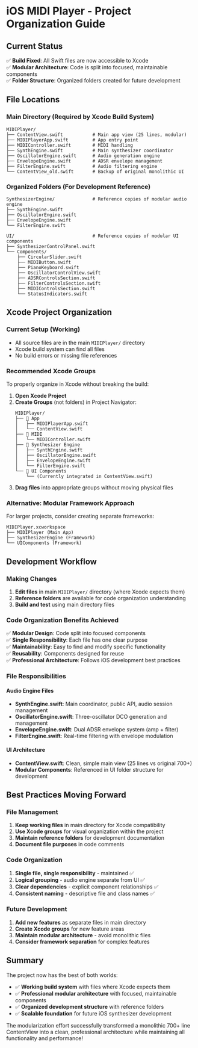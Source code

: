 # iOS MIDI Player - Project Organization Guide

## Current Status
✅ **Build Fixed**: All Swift files are now accessible to Xcode  
✅ **Modular Architecture**: Code is split into focused, maintainable components  
✅ **Folder Structure**: Organized folders created for future development  

## File Locations

### Main Directory (Required by Xcode Build System)
```
MIDIPlayer/
├── ContentView.swift           # Main app view (25 lines, modular)
├── MIDIPlayerApp.swift         # App entry point
├── MIDIController.swift        # MIDI handling
├── SynthEngine.swift           # Main synthesizer coordinator
├── OscillatorEngine.swift      # Audio generation engine
├── EnvelopeEngine.swift        # ADSR envelope management
├── FilterEngine.swift          # Audio filtering engine
└── ContentView_old.swift       # Backup of original monolithic UI
```

### Organized Folders (For Development Reference)
```
SynthesizerEngine/              # Reference copies of modular audio engine
├── SynthEngine.swift
├── OscillatorEngine.swift
├── EnvelopeEngine.swift
└── FilterEngine.swift

UI/                             # Reference copies of modular UI components
├── SynthesizerControlPanel.swift
└── Components/
    ├── CircularSlider.swift
    ├── MIDIButton.swift
    ├── PianoKeyboard.swift
    ├── OscillatorControlView.swift
    ├── ADSRControlsSection.swift
    ├── FilterControlsSection.swift
    ├── MIDIControlsSection.swift
    └── StatusIndicators.swift
```

## Xcode Project Organization

### Current Setup (Working)
- All source files are in the main `MIDIPlayer/` directory
- Xcode build system can find all files
- No build errors or missing file references

### Recommended Xcode Groups
To properly organize in Xcode without breaking the build:

1. **Open Xcode Project**
2. **Create Groups** (not folders) in Project Navigator:
   ```
   MIDIPlayer/
   ├── 📁 App
   │   ├── MIDIPlayerApp.swift
   │   └── ContentView.swift
   ├── 📁 MIDI
   │   └── MIDIController.swift
   ├── 📁 Synthesizer Engine
   │   ├── SynthEngine.swift
   │   ├── OscillatorEngine.swift
   │   ├── EnvelopeEngine.swift
   │   └── FilterEngine.swift
   └── 📁 UI Components
       └── (Currently integrated in ContentView.swift)
   ```
3. **Drag files** into appropriate groups without moving physical files

### Alternative: Modular Framework Approach
For larger projects, consider creating separate frameworks:
```
MIDIPlayer.xcworkspace
├── MIDIPlayer (Main App)
├── SynthesizerEngine (Framework)
└── UIComponents (Framework)
```

## Development Workflow

### Making Changes
1. **Edit files** in main `MIDIPlayer/` directory (where Xcode expects them)
2. **Reference folders** are available for code organization understanding
3. **Build and test** using main directory files

### Code Organization Benefits Achieved
✅ **Modular Design**: Code split into focused components  
✅ **Single Responsibility**: Each file has one clear purpose  
✅ **Maintainability**: Easy to find and modify specific functionality  
✅ **Reusability**: Components designed for reuse  
✅ **Professional Architecture**: Follows iOS development best practices  

### File Responsibilities

#### Audio Engine Files
- **SynthEngine.swift**: Main coordinator, public API, audio session management
- **OscillatorEngine.swift**: Three-oscillator DCO generation and management
- **EnvelopeEngine.swift**: Dual ADSR envelope system (amp + filter)
- **FilterEngine.swift**: Real-time filtering with envelope modulation

#### UI Architecture
- **ContentView.swift**: Clean, simple main view (25 lines vs original 700+)
- **Modular Components**: Referenced in UI folder structure for development

## Best Practices Moving Forward

### File Management
1. **Keep working files** in main directory for Xcode compatibility
2. **Use Xcode groups** for visual organization within the project
3. **Maintain reference folders** for development documentation
4. **Document file purposes** in code comments

### Code Organization
1. **Single file, single responsibility** - maintained ✅
2. **Logical grouping** - audio engine separate from UI ✅  
3. **Clear dependencies** - explicit component relationships ✅
4. **Consistent naming** - descriptive file and class names ✅

### Future Development
1. **Add new features** as separate files in main directory
2. **Create Xcode groups** for new feature areas
3. **Maintain modular architecture** - avoid monolithic files
4. **Consider framework separation** for complex features

## Summary
The project now has the best of both worlds:
- ✅ **Working build system** with files where Xcode expects them
- ✅ **Professional modular architecture** with focused, maintainable components  
- ✅ **Organized development structure** with reference folders
- ✅ **Scalable foundation** for future iOS synthesizer development

The modularization effort successfully transformed a monolithic 700+ line ContentView into a clean, professional architecture while maintaining all functionality and performance!
